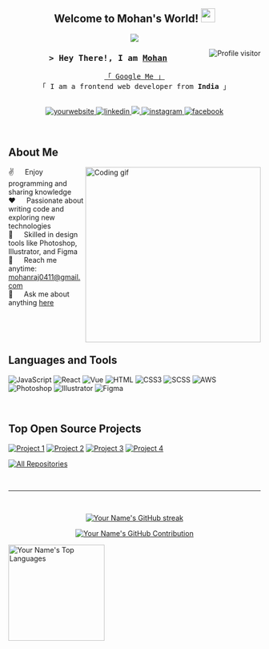 <h2 align="center">
  Welcome to Mohan's World!
  <img src="https://media.giphy.com/media/hvRJCLFzcasrR4ia7z/giphy.gif" width="28">
</h2>

<p align="center">
  <a href="https://github.com/mohanraj041188"><img src="https://readme-typing-svg.herokuapp.com/?lines=Frontend%20Developer;React%20%7C%20Vue%20Specialist;JavaScript%20Enthusiast;AWS%20Certified;Design%20Expert;Always%20Learning%20New%20Things&center=true&width=480&height=45"></a>
</p>

<a href="https://komarev.com/ghpvc/?username=mohanraj041188">
  <img align="right" src="https://komarev.com/ghpvc/?username=mohanraj041188&label=Visitors&color=0e75b6&style=flat" alt="Profile visitor" />
</a>

<!-- [![wakatime](https://wakatime.com/badge/user/yourwakatimeid.svg)](https://wakatime.com/@yourwakatimeid) -->

<h3 align="center">
  <samp>&gt; Hey There!, I am
    <b><a target="_blank" href="https://yourwebsite.com">Mohan</a></b>
  </samp>
</h3>

<p align="center"> 
  <samp>
    <a href="https://www.google.com/search?q=mohan+raj+0411">「 Google Me 」</a>
    <br>
    「 I am a frontend web developer from <b>India</b> 」
    <br>
    <br>
  </samp>
</p>

<p align="center">
 <a href="https://yourwebsite.com" target="blank">
  <img src="https://img.shields.io/badge/Website-DC143C?style=for-the-badge&logo=medium&logoColor=white" alt="yourwebsite" />
 </a>
 <a href="https://linkedin.com/in/mohanraj0411" target="_blank">
  <img src="https://img.shields.io/badge/LinkedIn-0077B5?style=for-the-badge&logo=linkedin&logoColor=white" alt="linkedin"/>
 </a>
 <a href="https://twitter.com/mohanraj0411" target="_blank">
  <img src="https://img.shields.io/badge/Twitter-1DA1F2?style=for-the-badge&logo=twitter&logoColor=white" />
 </a>
 <a href="https://instagram.com/mohanraj0411" target="_blank">
  <img src="https://img.shields.io/badge/Instagram-fe4164?style=for-the-badge&logo=instagram&logoColor=white" alt="instagram" />
 </a> 
 <a href="https://facebook.com/mohanraj0411" target="_blank">
  <img src="https://img.shields.io/badge/Facebook-20BEFF?&style=for-the-badge&logo=facebook&logoColor=white" alt="facebook" />
  </a> 
</p>

<br />

## About Me

<p>
 <img align="right" width="350" src="https://user-images.githubusercontent.com/69011963/137184767-79a13ec7-1bb3-4341-a6da-3a149c9c159a.gif" alt="Coding gif" />
  
 ✌️ &emsp; Enjoy programming and sharing knowledge<br/>
 ❤️ &emsp; Passionate about writing code and exploring new technologies<br/>
 🎨 &emsp; Skilled in design tools like Photoshop, Illustrator, and Figma<br/>
 📧 &emsp; Reach me anytime: mohanraj0411@gmail.com<br/>
 💬 &emsp; Ask me about anything [here](https://github.com/mohanraj041188/mohanraj041188/issues)

</p>

<br/>
<br/>
<br/>

## Languages and Tools

![JavaScript](https://img.shields.io/badge/JavaScript-F0DB4F?style=for-the-badge&labelColor=black&logo=javascript&logoColor=F0DB4F)
![React](https://img.shields.io/badge/-React-61DBFB?style=for-the-badge&labelColor=black&logo=react&logoColor=61DBFB)
![Vue](https://img.shields.io/badge/Vue.js-35495E?style=for-the-badge&logo=vue.js&logoColor=4FC08D)
![HTML](https://img.shields.io/badge/HTML5-E34F26?style=for-the-badge&logo=html5&logoColor=white)
![CSS3](https://img.shields.io/badge/CSS3-1572B6?style=for-the-badge&logo=css3&logoColor=white)
![SCSS](https://img.shields.io/badge/Sass-CC6699?style=for-the-badge&logo=sass&logoColor=white)
![AWS](https://img.shields.io/badge/AWS-232F3E?style=for-the-badge&logo=amazon-aws&logoColor=white)
![Photoshop](https://img.shields.io/badge/Photoshop-31A8FF?style=for-the-badge&logo=adobe-photoshop&logoColor=white)
![Illustrator](https://img.shields.io/badge/Illustrator-FF9A00?style=for-the-badge&logo=adobe-illustrator&logoColor=white)
![Figma](https://img.shields.io/badge/Figma-F24E1E?style=for-the-badge&logo=figma&logoColor=white)

<br/>

## Top Open Source Projects

[![Project 1](https://github-readme-stats.vercel.app/api/pin/?username=mohanraj0411&repo=project1&border_color=7F3FBF&bg_color=0D1117&title_color=C9D1D9&text_color=8B949E&icon_color=7F3FBF)](https://github.com/mohanraj0411/project1)
[![Project 2](https://github-readme-stats.vercel.app/api/pin/?username=mohanraj0411&repo=project2&border_color=7F3FBF&bg_color=0D1117&title_color=C9D1D9&text_color=8B949E&icon_color=7F3FBF)](https://github.com/mohanraj0411/project2)
[![Project 3](https://github-readme-stats.vercel.app/api/pin/?username=mohanraj0411&repo=project3&border_color=7F3FBF&bg_color=0D1117&title_color=C9D1D9&text_color=8B949E&icon_color=7F3FBF)](https://github.com/mohanraj0411/project3)
[![Project 4](https://github-readme-stats.vercel.app/api/pin/?username=mohanraj0411&repo=project4&border_color=7F3FBF&bg_color=0D1117&title_color=C9D1D9&text_color=8B949E&icon_color=7F3FBF)](https://github.com/mohanraj0411/project4)

<p align="left">
  <a href="https://github.com/mohanraj0411?tab=repositories" target="_blank"><img alt="All Repositories" title="All Repositories" src="https://img.shields.io/badge/-All%20Repos-2962FF?style=for-the-badge&logo=koding&logoColor=white"/></a>
</p>

<br/>
<hr/>
<br/>

<p align="center">
  <a href="https://github.com/mohanraj0411">
    <img src="https://github-readme-streak-stats.herokuapp.com/?user=mohanraj0411&theme=radical&border=7F3FBF&background=0D1117" alt="Your Name's GitHub streak"/>
  </a>
</p>

<p align="center">
  <a href="https://github.com/mohanraj0411">
    <img src="https://github-profile-summary-cards.vercel.app/api/cards/profile-details?username=mohanraj0411&theme=radical" alt="Your Name's GitHub Contribution"/>
  </a>
</p>

<a> 
  <!-- <a href="https://github.com/mohanraj0411"><img alt="Your Name's Github Stats" src="https://denvercoder1-github-readme-stats.vercel.app/api?username=mohanraj0411&show_icons=true&count_private=true&theme=react&border_color=7F3FBF&bg_color=0D1117&title_color=F85D7F&icon_color=F8D866" height="192px" width="49.5%"/></a> -->
  <a href="https://github.com/mohanraj0411"><img alt="Your Name's Top Languages" src="https://denvercoder1-github-readme-stats.vercel.app/api/top-langs/?username=mohanraj0411&langs_count=8&layout=compact&theme=react&border_color=7F3FBF&bg_color=0D1117&title_color=F85D7F&icon_color=F8D866" height="192px"/></a>
  <br/>
</a>

<!-- ![Your Name's Graph](https://github-readme-activity-graph.vercel.app/graph?username=mohanraj0411&custom_title=Your%20Name's%20GitHub%20Activity%20Graph&bg_color=0D1117&color=7F3FBF&line=7F3FBF&point=7F3FBF&area_color=FFFFFF&title_color=FFFFFF&area=true) -->
